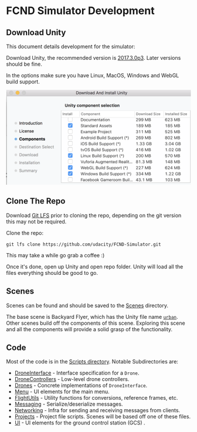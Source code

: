 # FCND Simulator Development

## Download Unity

This document details development for the simulator:

Download Unity, the recommended version is [2017.3.0p3](https://unity3d.com/unity/qa/patch-releases?version=2017.3). Later versions should be fine. 

In the options make sure you have Linux, MacOS, Windows and WebGL build support.

![Install Components](./DevGuide/install.png)

## Clone The Repo

Download [Git LFS](https://git-lfs.github.com/) prior to cloning the repo, depending on the git version this may not be required.

Clone the repo:

```
git lfs clone https://github.com/udacity/FCND-Simulator.git
```

This may take a while go grab a coffee :)

Once it's done, open up Unity and open repo folder. Unity will load all the files everything should be good to go.

## Scenes

Scenes can be found and should be saved to the [Scenes](./Assets/Scenes/) directory.

The base scene is Backyard Flyer, which has the Unity file name [`urban`](./Assets/Scenes/urban.unity). Other scenes build off the components of this scene. Exploring this scene and all the components will provide a solid grasp of the functionality.

## Code

Most of the code is in the [Scripts directory](./Assets/Scripts). Notable Subdirectories are:

- [DroneInterface](./Assets/Scripts/DroneInterface) - Interface specification for a `Drone`.
- [DroneControllers](./Assets/Scripts/DroneControllers) - Low-level drone controllers.
- [Drones](./Assets/Scripts/Drones) - Concrete implementations of `DroneInterface`.
- [Menu](./Assets/Scripts/Menu) - UI elements for the main menu.
- [FlightUtils](./Assets/Scripts/FlightUtils) - Utility functions for conversions, reference frames, etc.
- [Messaging](./Assets/Scripts/Messaging) - Serialize/deserialize messages.
- [Networking](./Assets/Scripts/Networking) - Infra for sending and receiving messages from clients.
- [Projects](./Assets/Scripts/Projects) - Project file scripts. Scenes will be based off one of these files.
- [UI](./Assets/Scripts/UI) - UI elements for the ground control station (GCS) .